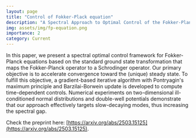 ```yaml
---
layout: page
title: "Control of Fokker-Plack equation"
description: "A Spectral Approach to Optimal Control of the Fokker-Planck Equation"
img: assets/img/fp-equation.png
importance: 2
category: Current
---
```


In this paper, we present a spectral optimal control framework for Fokker-Planck equations based on the standard ground state transformation that maps the Fokker-Planck operator to a Schrodinger operator. Our primary objective is to accelerate convergence toward the (unique) steady state. To fulfill this objective, a gradient-based iterative algorithm with Pontryagin's maximum principle and Barzilai-Borwein update is developed to compute time-dependent controls. Numerical experiments on two-dimensional ill-conditioned normal distributions and double-well potentials demonstrate that our approach effectively targets slow-decaying modes, thus increasing the spectral gap.

Check the preprint here: [https://arxiv.org/abs/2503.15125](https://arxiv.org/abs/2503.15125).
